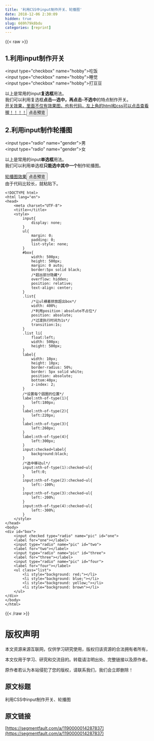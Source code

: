 ```yaml
---
title: '利用CSS中input制作开关、轮播图' 
date: 2018-12-06 2:30:09
hidden: true
slug: 669h79k8bdu
categories: [reprint]
---
```


{{< raw >}}

                    
<h2 id="articleHeader0">1.利用input制作开关</h2>
<p>&lt;input type="checkbox" name="hobby"&gt;吃饭<br>&lt;input type="checkbox" name="hobby"&gt;睡觉<br>&lt;input type="checkbox" name="hobby"&gt;打豆豆</p>
<p>以上是常用的input<strong>复选框</strong>用法。<br>我们可以利用复选框<strong>点击—选中，再点击-不选中</strong>的特点制作开关。<br><a href="https://codepen.io/Liang_zhi_fang/pen/dmaWdm" rel="nofollow noreferrer" target="_blank">开关效果，里面不仅有效果图，也有代码，左上角的html和css可以点击查看喔！！！！</a><button class="btn btn-xs btn-default ml10 preview" data-url="Liang_zhi_fang/pen/dmaWdm" data-typeid="3">点击预览</button></p>
<h2 id="articleHeader1">2.利用input制作轮播图</h2>
<p>&lt;input type="radio" name="gender"&gt;男<br>&lt;input type="radio" name="gender"&gt;女</p>
<p>以上是常用的input<strong>单选框</strong>用法。<br>我们可以利用单选框<strong>只能选中其中一个</strong>制作轮播图。</p>
<p><a href="https://codepen.io/Liang_zhi_fang/pen/jzdGXb" rel="nofollow noreferrer" target="_blank">轮播图效果</a><button class="btn btn-xs btn-default ml10 preview" data-url="Liang_zhi_fang/pen/jzdGXb" data-typeid="3">点击预览</button><br>由于代码比较长，就粘贴下。</p>
<div class="widget-codetool" style="display:none;">
      <div class="widget-codetool--inner">
      <span class="selectCode code-tool" data-toggle="tooltip" data-placement="top" title="" data-original-title="全选"></span>
      <span type="button" class="copyCode code-tool" data-toggle="tooltip" data-placement="top" data-clipboard-text="<!DOCTYPE html>
<html lang=&quot;en&quot;>
<head>
    <meta charset=&quot;UTF-8&quot;>
    <title></title>
    <style>
        input{
            display: none;
        }
        ul{
            margin: 0;
            padding: 0;
            list-style: none;
        }
        #box{
            width: 500px;
            height: 500px;
            margin: 0 auto;
            border:5px solid black;
            /*超出部分隐藏*/
            overflow: hidden;
            position: relative;
            text-align: center;
        }
        .list{
            /*让ul横着排放超出box*/
            width: 400%;
            /*利用position：absolute不占位*/
            position: absolute;
            /*过渡执行时间为1s*/
            transition:1s;
        }
        .list li{
            float:left;
            width: 500px;
            height: 500px;
        }
        label{
            width: 10px;
            height: 10px;
            border-radius: 50%;
            border: 5px solid white;
            position: absolute;
            bottom:40px;
            z-index: 2;
        }
        /*设置每个圆圈的位置*/
        label:nth-of-type(1){
            left:180px;
        }
        label:nth-of-type(2){
            left:220px;
        }
        label:nth-of-type(3){
            left:260px;
        }
        label:nth-of-type(4){
            left:300px;
        }
        input:checked+label{
            background:black;
        }
        /*选中移动ul*/
        input:nth-of-type(1):checked~ul{
            left:0;
        }
        input:nth-of-type(2):checked~ul{
            left:-100%;
        }
        input:nth-of-type(3):checked~ul{
            left:-200%;
        }
        input:nth-of-type(4):checked~ul{
            left:-300%;
        }
    </style>
</head>
<body>
<div id=&quot;box&quot;>
    <input checked type=&quot;radio&quot; name=&quot;pic&quot; id=&quot;one&quot;>
    <label for=&quot;one&quot;></label>
    <input type=&quot;radio&quot; name=&quot;pic&quot; id=&quot;two&quot;>
    <label for=&quot;two&quot;></label>
    <input type=&quot;radio&quot; name=&quot;pic&quot; id=&quot;three&quot;>
    <label for=&quot;three&quot;></label>
    <input type=&quot;radio&quot; name=&quot;pic&quot; id=&quot;four&quot;>
    <label for=&quot;four&quot;></label>
    <ul class=&quot;list&quot;>
        <li style=&quot;background: red;&quot;></li>
        <li style=&quot;background: blue;&quot;></li>
        <li style=&quot;background: yellow;&quot;></li>
        <li style=&quot;background: brown&quot;></li>
    </ul>
</div>
</body>
</html>" title="" data-original-title="复制"></span>
      <span type="button" class="saveToNote code-tool" data-toggle="tooltip" data-placement="top" title="" data-original-title="放进笔记"></span>
      </div>
      </div><pre class="hljs xml"><code><span class="hljs-meta">&lt;!DOCTYPE html&gt;</span>
<span class="hljs-tag">&lt;<span class="hljs-name">html</span> <span class="hljs-attr">lang</span>=<span class="hljs-string">"en"</span>&gt;</span>
<span class="hljs-tag">&lt;<span class="hljs-name">head</span>&gt;</span>
    <span class="hljs-tag">&lt;<span class="hljs-name">meta</span> <span class="hljs-attr">charset</span>=<span class="hljs-string">"UTF-8"</span>&gt;</span>
    <span class="hljs-tag">&lt;<span class="hljs-name">title</span>&gt;</span><span class="hljs-tag">&lt;/<span class="hljs-name">title</span>&gt;</span>
    <span class="hljs-tag">&lt;<span class="hljs-name">style</span>&gt;</span><span class="css">
        <span class="hljs-selector-tag">input</span>{
            <span class="hljs-attribute">display</span>: none;
        }
        <span class="hljs-selector-tag">ul</span>{
            <span class="hljs-attribute">margin</span>: <span class="hljs-number">0</span>;
            <span class="hljs-attribute">padding</span>: <span class="hljs-number">0</span>;
            <span class="hljs-attribute">list-style</span>: none;
        }
        <span class="hljs-selector-id">#box</span>{
            <span class="hljs-attribute">width</span>: <span class="hljs-number">500px</span>;
            <span class="hljs-attribute">height</span>: <span class="hljs-number">500px</span>;
            <span class="hljs-attribute">margin</span>: <span class="hljs-number">0</span> auto;
            <span class="hljs-attribute">border</span>:<span class="hljs-number">5px</span> solid black;
            <span class="hljs-comment">/*超出部分隐藏*/</span>
            <span class="hljs-attribute">overflow</span>: hidden;
            <span class="hljs-attribute">position</span>: relative;
            <span class="hljs-attribute">text-align</span>: center;
        }
        <span class="hljs-selector-class">.list</span>{
            <span class="hljs-comment">/*让ul横着排放超出box*/</span>
            <span class="hljs-attribute">width</span>: <span class="hljs-number">400%</span>;
            <span class="hljs-comment">/*利用position：absolute不占位*/</span>
            <span class="hljs-attribute">position</span>: absolute;
            <span class="hljs-comment">/*过渡执行时间为1s*/</span>
            <span class="hljs-attribute">transition</span>:<span class="hljs-number">1s</span>;
        }
        <span class="hljs-selector-class">.list</span> <span class="hljs-selector-tag">li</span>{
            <span class="hljs-attribute">float</span>:left;
            <span class="hljs-attribute">width</span>: <span class="hljs-number">500px</span>;
            <span class="hljs-attribute">height</span>: <span class="hljs-number">500px</span>;
        }
        <span class="hljs-selector-tag">label</span>{
            <span class="hljs-attribute">width</span>: <span class="hljs-number">10px</span>;
            <span class="hljs-attribute">height</span>: <span class="hljs-number">10px</span>;
            <span class="hljs-attribute">border-radius</span>: <span class="hljs-number">50%</span>;
            <span class="hljs-attribute">border</span>: <span class="hljs-number">5px</span> solid white;
            <span class="hljs-attribute">position</span>: absolute;
            <span class="hljs-attribute">bottom</span>:<span class="hljs-number">40px</span>;
            <span class="hljs-attribute">z-index</span>: <span class="hljs-number">2</span>;
        }
        <span class="hljs-comment">/*设置每个圆圈的位置*/</span>
        <span class="hljs-selector-tag">label</span><span class="hljs-selector-pseudo">:nth-of-type(1)</span>{
            <span class="hljs-attribute">left</span>:<span class="hljs-number">180px</span>;
        }
        <span class="hljs-selector-tag">label</span><span class="hljs-selector-pseudo">:nth-of-type(2)</span>{
            <span class="hljs-attribute">left</span>:<span class="hljs-number">220px</span>;
        }
        <span class="hljs-selector-tag">label</span><span class="hljs-selector-pseudo">:nth-of-type(3)</span>{
            <span class="hljs-attribute">left</span>:<span class="hljs-number">260px</span>;
        }
        <span class="hljs-selector-tag">label</span><span class="hljs-selector-pseudo">:nth-of-type(4)</span>{
            <span class="hljs-attribute">left</span>:<span class="hljs-number">300px</span>;
        }
        <span class="hljs-selector-tag">input</span><span class="hljs-selector-pseudo">:checked+label</span>{
            <span class="hljs-attribute">background</span>:black;
        }
        <span class="hljs-comment">/*选中移动ul*/</span>
        <span class="hljs-selector-tag">input</span><span class="hljs-selector-pseudo">:nth-of-type(1)</span><span class="hljs-selector-pseudo">:checked</span>~<span class="hljs-selector-tag">ul</span>{
            <span class="hljs-attribute">left</span>:<span class="hljs-number">0</span>;
        }
        <span class="hljs-selector-tag">input</span><span class="hljs-selector-pseudo">:nth-of-type(2)</span><span class="hljs-selector-pseudo">:checked</span>~<span class="hljs-selector-tag">ul</span>{
            <span class="hljs-attribute">left</span>:-<span class="hljs-number">100%</span>;
        }
        <span class="hljs-selector-tag">input</span><span class="hljs-selector-pseudo">:nth-of-type(3)</span><span class="hljs-selector-pseudo">:checked</span>~<span class="hljs-selector-tag">ul</span>{
            <span class="hljs-attribute">left</span>:-<span class="hljs-number">200%</span>;
        }
        <span class="hljs-selector-tag">input</span><span class="hljs-selector-pseudo">:nth-of-type(4)</span><span class="hljs-selector-pseudo">:checked</span>~<span class="hljs-selector-tag">ul</span>{
            <span class="hljs-attribute">left</span>:-<span class="hljs-number">300%</span>;
        }
    </span><span class="hljs-tag">&lt;/<span class="hljs-name">style</span>&gt;</span>
<span class="hljs-tag">&lt;/<span class="hljs-name">head</span>&gt;</span>
<span class="hljs-tag">&lt;<span class="hljs-name">body</span>&gt;</span>
<span class="hljs-tag">&lt;<span class="hljs-name">div</span> <span class="hljs-attr">id</span>=<span class="hljs-string">"box"</span>&gt;</span>
    <span class="hljs-tag">&lt;<span class="hljs-name">input</span> <span class="hljs-attr">checked</span> <span class="hljs-attr">type</span>=<span class="hljs-string">"radio"</span> <span class="hljs-attr">name</span>=<span class="hljs-string">"pic"</span> <span class="hljs-attr">id</span>=<span class="hljs-string">"one"</span>&gt;</span>
    <span class="hljs-tag">&lt;<span class="hljs-name">label</span> <span class="hljs-attr">for</span>=<span class="hljs-string">"one"</span>&gt;</span><span class="hljs-tag">&lt;/<span class="hljs-name">label</span>&gt;</span>
    <span class="hljs-tag">&lt;<span class="hljs-name">input</span> <span class="hljs-attr">type</span>=<span class="hljs-string">"radio"</span> <span class="hljs-attr">name</span>=<span class="hljs-string">"pic"</span> <span class="hljs-attr">id</span>=<span class="hljs-string">"two"</span>&gt;</span>
    <span class="hljs-tag">&lt;<span class="hljs-name">label</span> <span class="hljs-attr">for</span>=<span class="hljs-string">"two"</span>&gt;</span><span class="hljs-tag">&lt;/<span class="hljs-name">label</span>&gt;</span>
    <span class="hljs-tag">&lt;<span class="hljs-name">input</span> <span class="hljs-attr">type</span>=<span class="hljs-string">"radio"</span> <span class="hljs-attr">name</span>=<span class="hljs-string">"pic"</span> <span class="hljs-attr">id</span>=<span class="hljs-string">"three"</span>&gt;</span>
    <span class="hljs-tag">&lt;<span class="hljs-name">label</span> <span class="hljs-attr">for</span>=<span class="hljs-string">"three"</span>&gt;</span><span class="hljs-tag">&lt;/<span class="hljs-name">label</span>&gt;</span>
    <span class="hljs-tag">&lt;<span class="hljs-name">input</span> <span class="hljs-attr">type</span>=<span class="hljs-string">"radio"</span> <span class="hljs-attr">name</span>=<span class="hljs-string">"pic"</span> <span class="hljs-attr">id</span>=<span class="hljs-string">"four"</span>&gt;</span>
    <span class="hljs-tag">&lt;<span class="hljs-name">label</span> <span class="hljs-attr">for</span>=<span class="hljs-string">"four"</span>&gt;</span><span class="hljs-tag">&lt;/<span class="hljs-name">label</span>&gt;</span>
    <span class="hljs-tag">&lt;<span class="hljs-name">ul</span> <span class="hljs-attr">class</span>=<span class="hljs-string">"list"</span>&gt;</span>
        <span class="hljs-tag">&lt;<span class="hljs-name">li</span> <span class="hljs-attr">style</span>=<span class="hljs-string">"background: red;"</span>&gt;</span><span class="hljs-tag">&lt;/<span class="hljs-name">li</span>&gt;</span>
        <span class="hljs-tag">&lt;<span class="hljs-name">li</span> <span class="hljs-attr">style</span>=<span class="hljs-string">"background: blue;"</span>&gt;</span><span class="hljs-tag">&lt;/<span class="hljs-name">li</span>&gt;</span>
        <span class="hljs-tag">&lt;<span class="hljs-name">li</span> <span class="hljs-attr">style</span>=<span class="hljs-string">"background: yellow;"</span>&gt;</span><span class="hljs-tag">&lt;/<span class="hljs-name">li</span>&gt;</span>
        <span class="hljs-tag">&lt;<span class="hljs-name">li</span> <span class="hljs-attr">style</span>=<span class="hljs-string">"background: brown"</span>&gt;</span><span class="hljs-tag">&lt;/<span class="hljs-name">li</span>&gt;</span>
    <span class="hljs-tag">&lt;/<span class="hljs-name">ul</span>&gt;</span>
<span class="hljs-tag">&lt;/<span class="hljs-name">div</span>&gt;</span>
<span class="hljs-tag">&lt;/<span class="hljs-name">body</span>&gt;</span>
<span class="hljs-tag">&lt;/<span class="hljs-name">html</span>&gt;</span></code></pre>

                
{{< /raw >}}

# 版权声明
本文资源来源互联网，仅供学习研究使用，版权归该资源的合法拥有者所有，

本文仅用于学习、研究和交流目的。转载请注明出处、完整链接以及原作者。

原作者若认为本站侵犯了您的版权，请联系我们，我们会立即删除！

## 原文标题
利用CSS中input制作开关、轮播图

## 原文链接
[https://segmentfault.com/a/1190000014287837](https://segmentfault.com/a/1190000014287837)

